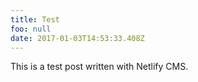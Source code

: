 ```yaml
---
title: Test
foo: null
date: 2017-01-03T14:53:33.408Z
---
```


This is a test post written with Netlify CMS.
